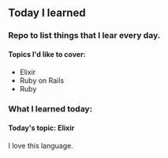 ## Today I learned

### Repo to list things that I lear every day.

#### Topics I'd like to cover:

* Elixir
* Ruby on Rails
* Ruby

### What I learned today:

#### Today's topic: Elixir

I love this language.